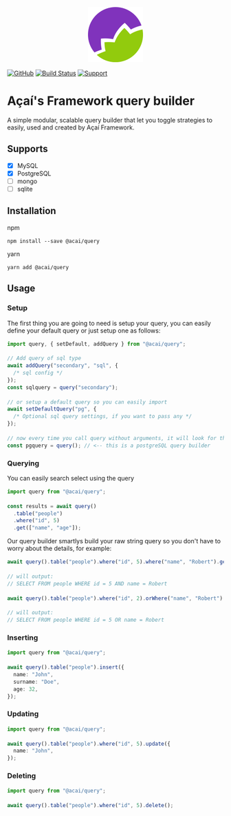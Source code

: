 <div align="center"><img src="https://github.com/AcaiJS/ref_documentation/blob/production/public/img/logo.svg" width="128"></div>

[![GitHub](https://img.shields.io/github/license/AcaiFramework/query)](https://github.com/AcaiFramework/query) [![Build Status](https://travis-ci.org/AcaiFramework/query.svg?branch=production)](https://travis-ci.org/AcaiFramework/query) [![Support](https://img.shields.io/badge/Patreon-Support-orange.svg?logo=Patreon)](https://www.patreon.com/rafaelcorrea)

# Açaí's Framework query builder

A simple modular, scalable query builder that let you toggle strategies to easily, used and created by Açaí Framework.

## Supports

- [x] MySQL
- [x] PostgreSQL
- [ ] mongo
- [ ] sqlite

## Installation

npm

```
npm install --save @acai/query
```

yarn

```
yarn add @acai/query
```

## Usage

### Setup

The first thing you are going to need is setup your query, you can easily define your default query or just setup one as follows:

```typescript
import query, { setDefault, addQuery } from "@acai/query";

// Add query of sql type
await addQuery("secondary", "sql", {
  /* sql config */
});
const sqlquery = query("secondary");

// or setup a default query so you can easily import
await setDefaultQuery("pg", {
  /* Optional sql query settings, if you want to pass any */
});

// now every time you call query without arguments, it will look for the default query
const pgquery = query(); // <-- this is a postgreSQL query builder
```

### Querying

You can easily search select using the query

```typescript
import query from "@acai/query";

const results = await query()
  .table("people")
  .where("id", 5)
  .get(["name", "age"]);
```

Our query builder smartlys build your raw string query so you don't have to worry about the details, for example:

```typescript
await query().table("people").where("id", 5).where("name", "Robert").get();

// will output:
// SELECT FROM people WHERE id = 5 AND name = Robert

await query().table("people").where("id", 2).orWhere("name", "Robert").get();

// will output:
// SELECT FROM people WHERE id = 5 OR name = Robert
```

### Inserting

```typescript
import query from "@acai/query";

await query().table("people").insert({
  name: "John",
  surname: "Doe",
  age: 32,
});
```

### Updating

```typescript
import query from "@acai/query";

await query().table("people").where("id", 5).update({
  name: "John",
});
```

### Deleting

```typescript
import query from "@acai/query";

await query().table("people").where("id", 5).delete();
```
